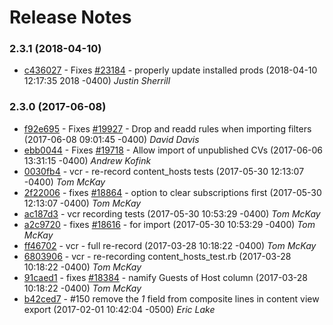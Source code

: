Release Notes
=============

### 2.3.1 (2018-04-10)
- [c436027](https://github.com/Katello/hammer-cli-csv/commit/c436027) - Fixes [#23184](http://projects.theforeman.org/issues/23184) - properly update installed prods (2018-04-10 12:17:35 2018 -0400) *Justin Sherrill*

### 2.3.0 (2017-06-08)
- [f92e695](https://github.com/Katello/hammer-cli-csv/commit/f92e695) - Fixes [#19927](http://projects.theforeman.org/issues/19927) - Drop and readd rules when importing filters (2017-06-08 09:01:45 -0400) *David Davis*
- [ebb0044](https://github.com/Katello/hammer-cli-csv/commit/ebb0044) - Fixes [#19718](http://projects.theforeman.org/issues/19718) - Allow import of unpublished CVs (2017-06-06 13:31:15 -0400) *Andrew Kofink*
- [0030fb4](https://github.com/Katello/hammer-cli-csv/commit/0030fb4) - vcr - re-record content_hosts tests (2017-05-30 12:13:07 -0400) *Tom McKay*
- [2f22006](https://github.com/Katello/hammer-cli-csv/commit/2f22006) - fixes [#18864](http://projects.theforeman.org/issues/18864) - option to clear subscriptions first (2017-05-30 12:13:07 -0400) *Tom McKay*
- [ac187d3](https://github.com/Katello/hammer-cli-csv/commit/ac187d3) - vcr recording tests (2017-05-30 10:53:29 -0400) *Tom McKay*
- [a2c9720](https://github.com/Katello/hammer-cli-csv/commit/a2c9720) - fixes [#18616](http://projects.theforeman.org/issues/18616) -   for import (2017-05-30 10:53:29 -0400) *Tom McKay*
- [ff46702](https://github.com/Katello/hammer-cli-csv/commit/ff46702) - vcr - full re-record (2017-03-28 10:18:22 -0400) *Tom McKay*
- [6803906](https://github.com/Katello/hammer-cli-csv/commit/6803906) - vcr - re-recording content_hosts_test.rb (2017-03-28 10:18:22 -0400) *Tom McKay*
- [91caed1](https://github.com/Katello/hammer-cli-csv/commit/91caed1) - fixes [#18384](http://projects.theforeman.org/issues/18384) - namify Guests of Host column (2017-03-28 10:18:22 -0400) *Tom McKay*
- [b42ced7](https://github.com/Katello/hammer-cli-csv/commit/b42ced7) - #150 remove the *1* field from composite lines in content view export (2017-02-01 10:42:04 -0500) *Eric Lake*
